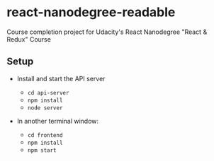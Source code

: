 # react-nanodegree-readable

Course completion project for Udacity's React Nanodegree "React &amp; Redux" Course

## Setup

* Install and start the API server
    - `cd api-server`
    - `npm install`
    - `node server`

* In another terminal window:
    - `cd frontend`
    - `npm install`
    - `npm start`
